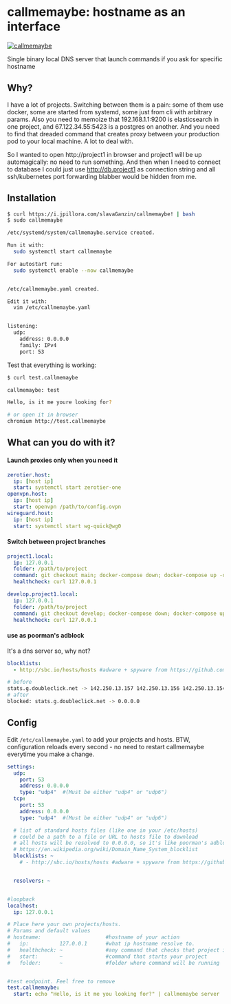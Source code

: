 # callmemaybe: hostname as an interface

[![callmemaybe](https://media3.giphy.com/media/kGdRnb1kF4OmQ/giphy.gif?cid=ecf05e472pq6o5ggg6vq0w1b88g3221a7cevv2orxgm6rva7&rid=giphy.gif&ct=g)](https://www.youtube.com/watch?v=fWNaR-rxAic&t=86s)

Single binary local DNS server that launch commands if you ask for specific hostname

## Why?

I have a lot of projects. Switching between them is a pain: some of them use docker, some are started from systemd, some just from cli with arbitrary params. Also you need to memoize that 192.168.1.1:9200 is elasticsearch in one project, and 67.122.34.55:5423 is a postgres on another. And you need to find that dreaded command that creates proxy between your production pod to your local machine.
A lot to deal with.

So I wanted to open http://project1 in browser and project1 will be up automagically: no need to run something. And then when I need to connect to database I could just use http://db.project1 as connection string and all ssh/kubernetes port forwarding blabber would be hidden from me.

## Installation
```bash
$ curl https://i.jpillora.com/slavaGanzin/callmemaybe! | bash
$ sudo callmemaybe

/etc/systemd/system/callmemaybe.service created.

Run it with:
  sudo systemctl start callmemaybe

For autostart run:
  sudo systemctl enable --now callmemaybe


/etc/callmemaybe.yaml created.

Edit it with:
  vim /etc/callmemaybe.yaml


listening:
  udp:
    address: 0.0.0.0
    family: IPv4
    port: 53
```

Test that everything is working:
```bash
$ curl test.callmemaybe

callmemaybe: test

Hello, is it me youre looking for?

# or open it in browser
chromium http://test.callmemaybe
```

## What can you do with it?

#### Launch proxies only when you need it
```yaml
zerotier.host:
  ip: [host ip]
  start: systemctl start zerotier-one
openvpn.host:
  ip: [host ip]
  start: openvpn /path/to/config.ovpn
wireguard.host:
  ip: [host ip]
  start: systemctl start wg-quick@wg0
```

#### Switch between project branches
```yaml
project1.local:
  ip: 127.0.0.1
  folder: /path/to/project
  command: git checkout main; docker-compose down; docker-compose up -d
  healthcheck: curl 127.0.0.1

develop.project1.local:
  ip: 127.0.0.1
  folder: /path/to/project
  command: git checkout develop; docker-compose down; docker-compose up -d
  healthcheck: curl 127.0.0.1
```

#### use as poorman's adblock
It's a dns server so, why not?

```yaml
blocklists:
  - http://sbc.io/hosts/hosts #adware + spyware from https://github.com/StevenBlack/hosts#list-of-all-hosts-file-variants
```

```bash
# before
stats.g.doubleclick.net -> 142.250.13.157 142.250.13.156 142.250.13.154 142.250.13.155
# after
blocked: stats.g.doubleclick.net -> 0.0.0.0
```

## Config

Edit `/etc/callmemaybe.yaml` to add your projects and hosts.
BTW, configuration reloads every second - no need to restart callmemaybe everytime you make a change.

```yaml
settings:
  udp:
    port: 53
    address: 0.0.0.0
    type: "udp4"  #(Must be either "udp4" or "udp6")
  tcp:
    port: 53
    address: 0.0.0.0
    type: "udp4"  #(Must be either "udp4" or "udp6")

  # list of standard hosts files (like one in your /etc/hosts)
  # could be a path to a file or URL to hosts file to download
  # all hosts will be resolved to 0.0.0.0, so it's like poorman's adblock
  # https://en.wikipedia.org/wiki/Domain_Name_System_blocklist
  blocklists: ~
    # - http://sbc.io/hosts/hosts #adware + spyware from https://github.com/StevenBlack/hosts#list-of-all-hosts-file-variants


  resolvers: ~


#loopback
localhost:
  ip: 127.0.0.1

# Place here your own projects/hosts.
# Params and default values
# hostname:                     #hostname of your action
#   ip:          127.0.0.1      #what ip hostname resolve to.
#   healthcheck: ~              #any command that checks that project is up, so there is no need to run start command
#   start:       ~              #command that starts your project
#   folder:      ~              #folder where command will be running


#test endpoint. Feel free to remove
test.callmemaybe:
  start: echo "Hello, is it me you looking for?" | callmemaybe server
```
